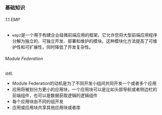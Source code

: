 ### 基础知识

###### 1.1 EMP

- `emp2`是一个用于构建企业级微前端应用的框架。它允许您将大型前端应用程序分解为独立的、可独立开发、部署和维护的模块。这种模块化方法提高了可维护性和可扩展性，同时降低了开发复杂性。

###### Module Federation

`动机`

- Module Federation的动机是为了不同开发小组间共同开发一个或者多个应用
- 应用将被划分为更小的应用块，一个应用块可以是比如头部导航或者侧边栏的前端组件，也可以是数据获取逻辑的逻辑组件
- 每个应用块由不同的组开发
- 应用或应用块共享其他应用块或者库